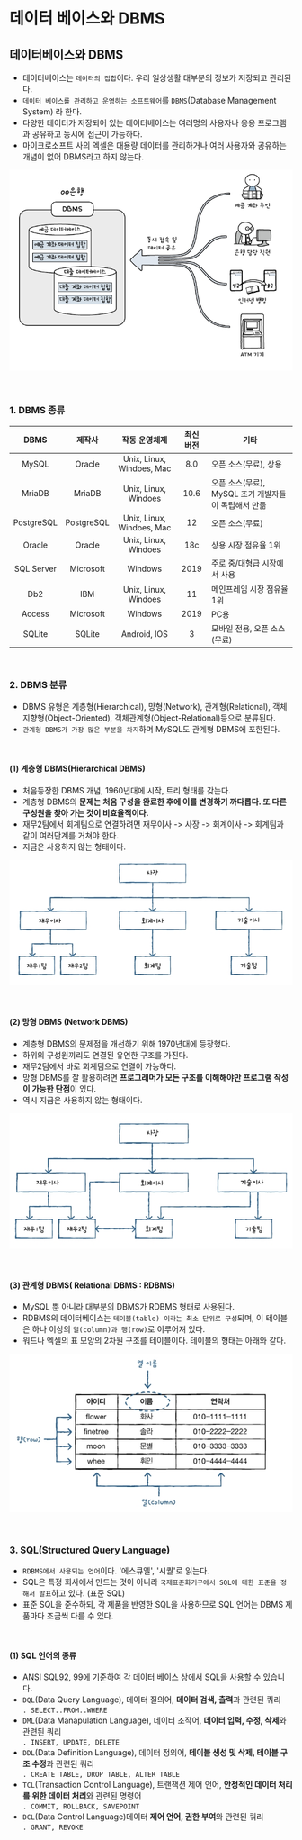# 데이터 베이스와 DBMS

## 데이터베이스와 DBMS

- 데이터베이스는 `데이터의 집합`이다. 우리 일상생활 대부분의 정보가 저장되고 관리된다.
- `데이터 베이스를 관리하고 운영하는 소프트웨어`를 `DBMS`(Database Management System) 라 한다.
- 다양한 데이터가 저장되어 있는 데이터베이스는 여러명의 사용자나 응용 프로그램과 공유하고 동시에 접근이 가능하다.
- 마이크로소프트 사의 엑셀은 대용량 데이터를 관리하거나 여러 사용자와 공유하는 개념이 없어 DBMS라고 하지 않는다.

![](images/1-데이터베이스.jpg)

<br />

### 1. DBMS 종류

|    DBMS    |   제작사   |       작동 운영체제       | 최신 버전 | 기타                                                 |
| :--------: | :--------: | :-----------------------: | :-------: | ---------------------------------------------------- |
|   MySQL    |   Oracle   | Unix, Linux, Windoes, Mac |    8.0    | 오픈 소스(무료), 상용                                |
|   MriaDB   |   MriaDB   |   Unix, Linux, Windoes    |   10.6    | 오픈 소스(무료), MySQL 초기 개발자들이 독립해서 만듦 |
| PostgreSQL | PostgreSQL | Unix, Linux, Windoes, Mac |    12     | 오픈 소스(무료)                                      |
|   Oracle   |   Oracle   |   Unix, Linux, Windoes    |    18c    | 상용 시장 점유율 1위                                 |
| SQL Server | Microsoft  |          Windows          |   2019    | 주로 중/대형급 시장에서 사용                         |
|    Db2     |    IBM     |   Unix, Linux, Windoes    |    11     | 메인프레임 시장 점유율 1위                           |
|   Access   | Microsoft  |          Windows          |   2019    | PC용                                                 |
|   SQLite   |   SQLite   |       Android, IOS        |     3     | 모바일 전용, 오픈 소스(무료)                         |

<br />

### 2. DBMS 분류

- DBMS 유형은 계층형(Hierarchical), 망형(Network), 관계형(Relational), 객체지향형(Object-Oriented), 객체관계형(Object-Relational)등으로 분류된다.
- `관계형 DBMS가 가장 많은 부분을 차지`하며 MySQL도 관계형 DBMS에 포한된다.

<br />

#### (1) 계층형 DBMS(Hierarchical DBMS)

- 처음등장한 DBMS 개념, 1960년대에 시작, 트리 형태를 갖는다.
- 계층형 DBMS의 **문제는 처음 구성을 완료한 후에 이를 변경하기 까다롭다. 또 다른 구성원을 찾아 가는 것이 비효율적이다.**
- 재무2팀에서 회계팀으로 연결하려면 재무이사 -> 사장 -> 회계이사 -> 회계팀과 같이 여러단계를 거쳐야 한다.
- 지금은 사용하지 않는 형태이다.

![](images/1-계층형.jpg)

<br />

#### (2) 망형 DBMS (Network DBMS)

- 계층형 DBMS의 문제점을 개선하기 위해 1970년대에 등장했다.
- 하위의 구성원끼리도 연결된 유연한 구조를 가진다.
- 재무2팀에서 바로 회계팀으로 연결이 가능하다.
- 망형 DBMS를 잘 활용하려면 **프로그래머가 모든 구조를 이해해야만 프로그램 작성이 가능한 단점**이 있다.
- 역시 지금은 사용하지 않는 형태이다.

![](images/1-망형.jpg)

<br />

#### (3) 관계형 DBMS( Relational DBMS : RDBMS)

- MySQL 뿐 아니라 대부분의 DBMS가 RDBMS 형태로 사용된다.
- RDBMS의 데이터베이스는 `테이블(table) 이라는 최소 단위로 구성`되며, 이 테이블은 하나 이상의 `열(column)과 행(row)`로 이루어져 있다.
- 워드나 엑셀의 표 모양의 2차원 구조를 테이블이다. 테이블의 형태는 아래와 같다.

![](images/1-관계형.jpg)

<br />

### 3. SQL(Structured Query Language)

- `RDBMS에서 사용되는 언어`이다. '에스큐엘', '시퀄'로 읽는다.
- SQL은 특정 회사에서 만드는 것이 아니라 `국제표준화기구에서 SQL에 대한 표준을 정해서 발표`하고 있다. (표준 SQL)
- 표준 SQL을 준수하되, 각 제품을 반영한 SQL을 사용하므로 SQL 언어는 DBMS 제품마다 조금씩 다를 수 있다.

<br />

#### (1) SQL 언어의 종류

- ANSI SQL92, 99에 기준하여 각 데이터 베이스 상에서 SQL을 사용할 수 있습니다.
- `DQL`(Data Query Language), 데이터 질의어, **데이터 검색, 출력**과 관련된 쿼리 <br />
  `. SELECT..FROM..WHERE`
- `DML`(Data Manapulation Language), 데이터 조작어, **데이터 입력, 수정, 삭제**와 관련된 쿼리 <br />
  `. INSERT, UPDATE, DELETE`
- `DDL`(Data Definition Language), 데이터 정의어, **테이블 생성 및 삭제, 테이블 구조 수정**과 관련된 쿼리 <br />
  `. CREATE TABLE, DROP TABLE, ALTER TABLE`
- `TCL`(Transaction Control Language), 트랜잭션 제어 언어, **안정적인 데이터 처리를 위한 데이터 처리**와 관련된 명령어 <br />
  `. COMMIT, ROLLBACK, SAVEPOINT`
- `DCL`(Data Control Language)데이터 **제어 언어, 권한 부여**와 관련된 쿼리 <br />
  `. GRANT, REVOKE`

